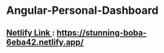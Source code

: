 # Angular-Personal-Dashboard

## <ins> Netlify Link </ins>: https://stunning-boba-6eba42.netlify.app/

